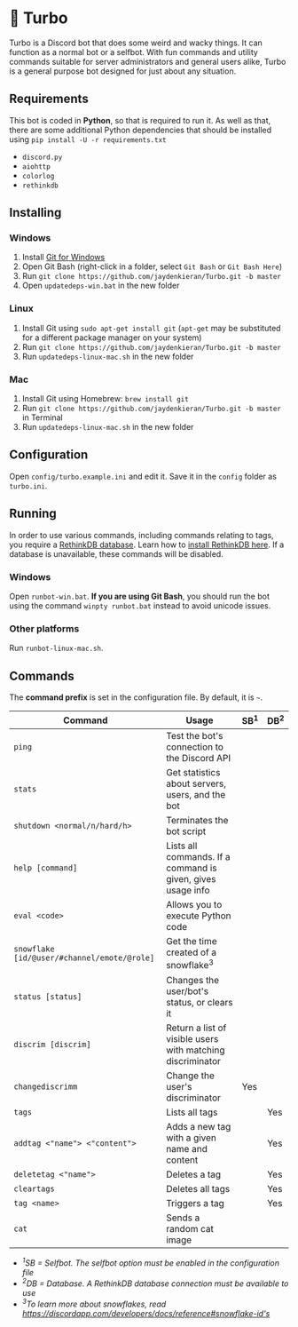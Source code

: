 # :rocket: Turbo
Turbo is a Discord bot that does some weird and wacky things. It can function as a normal bot or a selfbot. With fun commands and utility commands suitable for server administrators and general users alike, Turbo is a general purpose bot designed for just about any situation.

## Requirements
This bot is coded in **Python**, so that is required to run it. As well as that, there are some additional Python dependencies that should be installed using `pip install -U -r requirements.txt`

- `discord.py`
- `aiohttp`
- `colorlog`
- `rethinkdb`

## Installing
### Windows
1. Install [Git for Windows](https://git-for-windows.github.io/)
2. Open Git Bash (right-click in a folder, select `Git Bash` or `Git Bash Here`)
3. Run `git clone https://github.com/jaydenkieran/Turbo.git -b master`
4. Open `updatedeps-win.bat` in the new folder

### Linux
1. Install Git using `sudo apt-get install git` (`apt-get` may be substituted for a different package manager on your system)
2. Run `git clone https://github.com/jaydenkieran/Turbo.git -b master`
3. Run `updatedeps-linux-mac.sh` in the new folder

### Mac
1. Install Git using Homebrew: `brew install git`
2. Run `git clone https://github.com/jaydenkieran/Turbo.git -b master` in Terminal
3. Run `updatedeps-linux-mac.sh` in the new folder

## Configuration
Open `config/turbo.example.ini` and edit it. Save it in the `config` folder as `turbo.ini`.

## Running
In order to use various commands, including commands relating to tags, you require a [RethinkDB database](https://www.rethinkdb.com/). Learn how to [install RethinkDB here](https://www.rethinkdb.com/docs/install/). If a database is unavailable, these commands will be disabled.

### Windows
Open `runbot-win.bat`. **If you are using Git Bash**, you should run the bot using the command `winpty runbot.bat` instead to avoid unicode issues.
### Other platforms
Run `runbot-linux-mac.sh`.

## Commands
The **command prefix** is set in the configuration file. By default, it is `~`.

Command | Usage | SB<sup>1</sup> | DB<sup>2</sup>
--- | --- | --- | ---
`ping` | Test the bot's connection to the Discord API ||
`stats` | Get statistics about servers, users, and the bot ||
`shutdown <normal/n/hard/h>` | Terminates the bot script ||
`help [command]` | Lists all commands. If a command is given, gives usage info ||
`eval <code>` | Allows you to execute Python code ||
`snowflake [id/@user/#channel/emote/@role]` | Get the time created of a snowflake<sup>3</sup> ||
`status [status]` | Changes the user/bot's status, or clears it ||
`discrim [discrim]` | Return a list of visible users with matching discriminator ||
`changediscrimm` | Change the user's discriminator | Yes |
`tags` | Lists all tags || Yes
`addtag <"name"> <"content">` | Adds a new tag with a given name and content || Yes
`deletetag <"name">` | Deletes a tag || Yes
`cleartags` | Deletes all tags || Yes
`tag <name>` | Triggers a tag || Yes
`cat` | Sends a random cat image ||

- *<sup>1</sup>SB = Selfbot. The selfbot option must be enabled in the configuration file*
- *<sup>2</sup>DB = Database. A RethinkDB database connection must be available to use*
- *<sup>3</sup>To learn more about snowflakes, read https://discordapp.com/developers/docs/reference#snowflake-id's*
